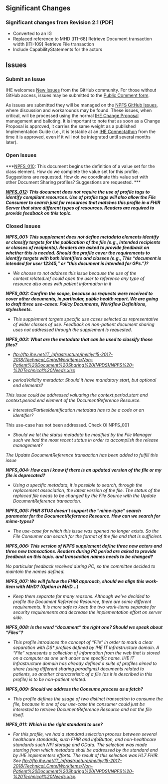 ## Significant Changes

### Significant changes from Revision 2.1 (PDF)

- Converted to an IG
- Replaced reference to MHD [ITI-68] Retrieve Document transaction width [ITI-109] Retrieve File transaction 
- Include CapabilityStatements for the actors

## Issues

### Submit an Issue

IHE welcomes [New Issues](https://github.com/IHE/ITI.NPFS/issues/new/choose) from the GitHub community. 
For those without GitHub access, issues may be submitted to the [Public Comment form](https://www.ihe.net/resources/public_comment/).

As issues are submitted they will be managed on the [NPFS GitHub Issues](https://github.com/IHE/ITI.NPFS/issues), where discussion and workarounds may be found. These issues, when critical, will be processed using the normal [IHE Change Proposal](https://wiki.ihe.net/index.php/Category:CPs) management and balloting. 
It is important to note that as soon as a Change Proposal is approved, it carries the same weight as a published Implementation Guide (i.e., it is testable at an [IHE Connectathon](https://www.ihe.net/participate/connectathon/) from the time it is approved, even if it will not be integrated until several months later).

### Open Issues

***[NPFS_010](https://github.com/IHE/ITI.NPFS/issues/5): This document begins the definition of a value set for the
class element. How do we complete the value set for this profile.
Suggestions are requested. How do we coordinate this value set with
other Document Sharing profiles? Suggestions are requested. ***

***[NPFS_012](https://github.com/IHE/ITI.NPFS/issues/6): This document does not require the use of profile tags to
identify compliant resources. Use of profile tags will also allow the
File Consumer to search just for resources that matches this profile in
a FHIR Server that store different types of resources. Readers are
required to provide feedback on this topic.***

### Closed Issues

***NPFS_001: This supplement does not define metadata elements identify
or classify targets for the publication of the file (e.g., intended
recipients or classes of recipients). Readers are asked to provide
feedback on whether this is needed. Should the profile cover the
requirements to identify targets with both identifiers and classes
(e.g., This “document is intended for user 12345,” or “this document is
intended for GPs.”)?***

- *We choose to not address this issue because the use of the
  context.related.ref could open the user to reference any type of
  resource also ones with patient information in it*

***NPFS_002: Confirm the scope, because as requests were received to
cover other documents, in particular, public health report. We are going
to draft three use-cases: Policy Documents, Workflow Definitions,
stylesheets.***

- *This supplement targets specific use cases selected as representative
  of wider classes of use. Feedback on non-patient document sharing uses
  not addressed through the supplement is requested.*

***NPFS_003: What are the metadata that can be used to classify those
files?***

- *ftp://ftp.ihe.net/IT_Infrastructure/iheitiyr15-2017-2018/Technical_Cmte/Workitems/Non-Patient%20Document%20Sharing%20(NPDS)/NPFS%20-%20Technical%20Needs.xlsx*

- *periodValidity metadata: Should it have mandatory start, but optional
  end elements?*

*This issue could be addressed valuating the context.period.start and
context.period.end element of the DocumentReference Resource.*

- *interestedPartiesIdentification metadata has to be a code or an
  identifier?*

This use-case has not been addressed. Check OI NPFS_001

- *Should we let the status metadata be modified by the File Manager
  such we had the most recent status in order to accomplish the release
  management?*

*The Update DocumentReference transaction has been added to fulfill this
issue*

***NPFS_004: How can I know if there is an updated version of the file
or my file is deprecated?***

- *Using a specific metadata, it is possible to search, through the
  replacement association, the latest version of the file. The status of
  the replaced file needs to be changed by the File Source with the
  Update DocumentReference transaction.*

***NPFS_005: FHIR STU3 doesn’t support the "mime-type" search parameter
for the DocumentReference Resource. How can we search for mime-types?***

- *The use-case for which this issue was opened no longer exists. So the
  File Consumer can search for the format of the file and that is
  sufficient.*

***NPFS_006: This version of NPFS supplement define three new actors and
three new transactions. Readers during PC period are asked to provide
feedback on this topic. and transaction names needs to be changed?***

*No particular feedback received during PC, so the committee decided to
maintain the names defined.*

***NPFS_007: We will follow the FHIR approach, should we align this
work-item with MHD? (Option in MHD…)***

- *Keep them separate for many reasons. Although we’ve decided to
  profile the Document Reference Resource, there are some different
  requirements. It is more safe to keep the two work-items separate for
  security requirements and decrease the implementation effort on server
  side.*

***NPFS_008: Is the word “document” the right one? Should we speak about
“Files”?***

- *This profile introduces the concept of “File” in order to mark a
  clear separation with DS\* profiles defined by IHE IT Infrastructure
  domain. A “File” represents a collection of information from the web
  that is stored on a computer as one unit under one specific name. IHE
  IT Infrastructure domain has already defined a suite of profiles aimed
  to share (using different sharing paradigms) documents related to
  patients, so another characteristic of a file (as it is described in
  this profile) is to be non-patient related.*

***NPFS_009: Should we address the Consume process as a fetch?***

- *This profile defines the usage of two distinct transaction to consume
  the file, because in one of our use-case the consumer could just be
  interested to retrieve DocumentReference Resource and not the file
  itself.*

***NPFS_011: Which is the right standard to use?***

- *For this profile, we had a standard selection process between several
  healthcare standards, such FHIR and infoButton, and non-healthcare
  standards such NPI storage and OData. The selection was made starting
  from which metadata shall be addressed by the standard and by IHE
  implementers efforts. The result of this selection was HL7 FHIR. See
  <ftp://ftp.ihe.net/IT_Infrastructure/iheitiyr15-2017-2018/Technical_Cmte/Workitems/Non-Patient%20Document%20Sharing%20(NPDS)/NPFS%20-%20Technical%20Needs.xlsx>.*
